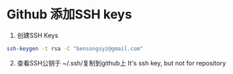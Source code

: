 # Github 添加SSH keys

1. 创建SSH Keys
```sh
ssh-keygen -t rsa -C "bensongsyz@gmail.com"
```
2. 查看SSH公钥于 ~/.ssh/复制到github上
	It's ssh key, but not for repository

